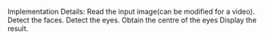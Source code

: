 Implementation Details:
Read the input image(can be modified for a video).
Detect the faces. 
Detect the eyes.
Obtain the centre of the eyes
Display the result.